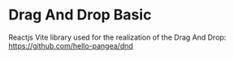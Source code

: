 # Drag And Drop Basic

Reactjs Vite
library used for the realization of the Drag And Drop: https://github.com/hello-pangea/dnd
